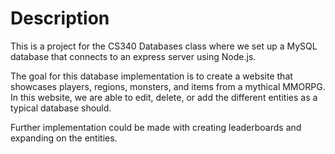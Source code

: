 # Description   
This is a project for the CS340 Databases class where we set up a MySQL database that connects to an express server using Node.js. 

The goal for this database implementation is to create a website that showcases 
players, regions, monsters, and items from a mythical MMORPG. In this website, we are able to edit, delete, or add the different entities as a typical database should. 

Further implementation could be made with creating leaderboards and expanding on the entities.